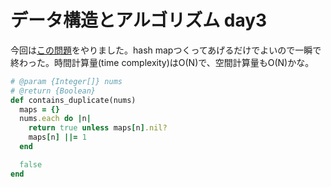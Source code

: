 # データ構造とアルゴリズム day3

今回は[この問題](https://leetcode.com/problems/contains-duplicate/)をやりました。hash mapつくってあげるだけでよいので一瞬で終わった。時間計算量(time complexity)はO(N)で、空間計算量もO(N)かな。


```ruby
# @param {Integer[]} nums
# @return {Boolean}
def contains_duplicate(nums)
  maps = {}
  nums.each do |n|
    return true unless maps[n].nil?
    maps[n] ||= 1
  end

  false
end
```
